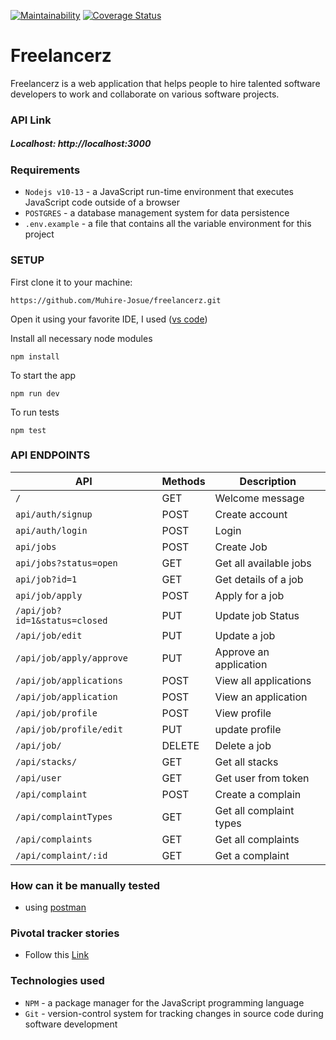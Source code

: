 [![Maintainability](https://api.codeclimate.com/v1/badges/696b28a46a4d9ba447e7/maintainability)](https://codeclimate.com/github/Muhire-Josue/freelancerz/maintainability) [![Coverage Status](https://coveralls.io/repos/github/Muhire-Josue/freelancerz/badge.svg?branch=develop)](https://coveralls.io/github/Muhire-Josue/freelancerz?branch=develop)

# Freelancerz

Freelancerz is a web application that helps people to hire talented software developers to work and collaborate on various software projects.

### API Link

##### Localhost: http://localhost:3000

### Requirements

- `Nodejs v10-13` - a JavaScript run-time environment that executes JavaScript code outside of a browser
- `POSTGRES` - a database management system for data persistence
- `.env.example` - a file that contains all the variable environment for this project

### SETUP

First clone it to your machine:

```
https://github.com/Muhire-Josue/freelancerz.git
```

Open it using your favorite IDE,
I used ([vs code](https://code.visualstudio.com/download))

Install all necessary node modules

```
npm install
```

To start the app

```
npm run dev
```

To run tests

```
npm test
```

### API ENDPOINTS

| API                           | Methods | Description             |
| ----------------------------- | ------- | ----------------------- |
| `/`                           | GET     | Welcome message         |
| `api/auth/signup`             | POST    | Create account          |
| `api/auth/login`              | POST    | Login                   |
| `api/jobs`                    | POST    | Create Job              |
| `api/jobs?status=open`        | GET     | Get all available jobs  |
| `api/job?id=1`                | GET     | Get details of a job    |
| `api/job/apply`               | POST    | Apply for a job         |
| `/api/job?id=1&status=closed` | PUT     | Update job Status       |
| `/api/job/edit`               | PUT     | Update a job            |
| `/api/job/apply/approve`      | PUT     | Approve an application  |
| `/api/job/applications`       | POST    | View all applications   |
| `/api/job/application`        | POST    | View an application     |
| `/api/job/profile`            | POST    | View profile            |
| `/api/job/profile/edit`       | PUT     | update profile          |
| `/api/job/`                   | DELETE  | Delete a job            |
| `/api/stacks/`                | GET     | Get all stacks          |
| `/api/user`                   | GET     | Get user from token     |
| `/api/complaint`              | POST    | Create a complain       |
| `/api/complaintTypes`         | GET     | Get all complaint types |
| `/api/complaints`             | GET     | Get all complaints      |
| `/api/complaint/:id`          | GET     | Get a complaint         |

### How can it be manually tested

- using [postman](https://www.getpostman.com/downloads/)

### Pivotal tracker stories

- Follow this [Link](https://www.pivotaltracker.com/n/projects/2432894)

### Technologies used

- `NPM` - a package manager for the JavaScript programming language
- `Git` - version-control system for tracking changes in source code during software development
